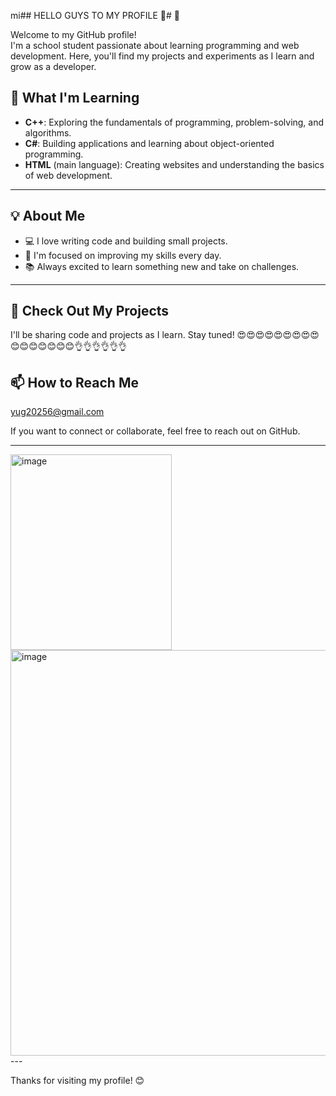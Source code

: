 mi## HELLO GUYS TO MY PROFILE 👋# 👋 

Welcome to my GitHub profile!  
I'm a school student passionate about learning programming and web development. Here, you'll find my projects and experiments as I learn and grow as a developer.

## 🌱 What I'm Learning

- **C++**: Exploring the fundamentals of programming, problem-solving, and algorithms.
- **C#**: Building applications and learning about object-oriented programming.
- **HTML** (main language): Creating websites and understanding the basics of web development.
 ---

## 💡 About Me

- 💻 I love writing code and building small projects.
- 🎯 I'm focused on improving my skills every day.
- 📚 Always excited to learn something new and take on challenges.
---

## 📂 Check Out My Projects


I'll be sharing code and projects as I learn. Stay tuned! 😍😍😍😍😍😍😍😍😍😊😊😊😊😊😊😊👌👌👌👌👌👌

## 📫 How to Reach Me
yug20256@gmail.com

If you want to connect or collaborate, feel free to reach out on GitHub.

---

<img width="258" height="313" alt="image" src="https://github.com/user-attachments/assets/3c360542-0948-45ee-aa1e-ac76ab980dad" />
<img width="757" height="649" alt="image" src="https://github.com/user-attachments/assets/f1805fa3-6d87-4a3a-96b7-7630bab64e03" />
---

Thanks for visiting my profile! 😊





<!--
**yuguwduewgd/yuguwduewgd** is a ✨ _special_ ✨ repository because its `README.md` (this file) appears on your GitHub profile.

Here are some ideas to get you started:

- 🔭 I’m currently working on ...
- 🌱 I’m currently learning .. C++ and C#
- 📫 How to reach me: ...yug20256@gmail.com
- 😄 Pronouns: ... He/Him
- ⚡ Fun fact: ...I am a school student
-->
